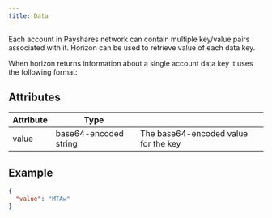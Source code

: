 ```yaml
---
title: Data
---
```


Each account in Payshares network can contain multiple key/value pairs associated with it. Horizon can be used to retrieve value of each data key.

When horizon returns information about a single account data key it uses the following format:

## Attributes

| Attribute | Type | | 
| --- | --- | --- |
| value | base64-encoded string | The base64-encoded value for the key |

## Example

```json
{
  "value": "MTAw"
}
```
